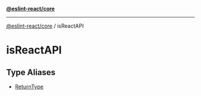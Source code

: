 [**@eslint-react/core**](../../../README.md)

***

[@eslint-react/core](../../../README.md) / isReactAPI

# isReactAPI

## Type Aliases

- [ReturnType](type-aliases/ReturnType.md)

